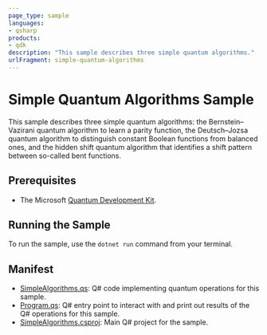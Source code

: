 ```yaml
---
page_type: sample
languages:
- qsharp
products:
- qdk
description: "This sample describes three simple quantum algorithms."
urlFragment: simple-quantum-algorithms
---
```


# Simple Quantum Algorithms Sample

This sample describes three simple quantum algorithms: the Bernstein–Vazirani quantum algorithm to learn a parity function, the Deutsch–Jozsa quantum algorithm to distinguish constant Boolean functions from balanced ones, and the hidden shift quantum algorithm that identifies a shift pattern between so-called bent functions. 

## Prerequisites

- The Microsoft [Quantum Development Kit](https://docs.microsoft.com/quantum/install-guide/).

## Running the Sample

To run the sample, use the `dotnet run` command from your terminal. 

## Manifest

- [SimpleAlgorithms.qs](https://github.com/microsoft/Quantum/blob/master/samples/getting-started/simple-algorithms/SimpleAlgorithms.qs): Q# code implementing quantum operations for this sample.
- [Program.qs](https://github.com/microsoft/Quantum/blob/master/samples/getting-started/simple-algorithms/Program.qs): Q# entry point to interact with and print out results of the Q# operations for this sample.
- [SimpleAlgorithms.csproj](https://github.com/microsoft/Quantum/blob/master/samples/getting-started/simple-algorithms/SimpleAlgorithms.csproj): Main Q# project for the sample.


